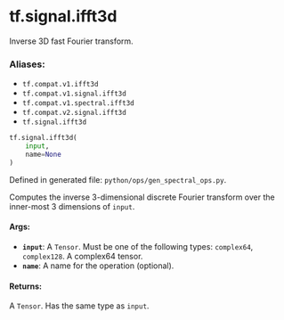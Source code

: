 <div itemscope itemtype="http://developers.google.com/ReferenceObject">
<meta itemprop="name" content="tf.signal.ifft3d" />
<meta itemprop="path" content="Stable" />
</div>

# tf.signal.ifft3d

Inverse 3D fast Fourier transform.

### Aliases:

* `tf.compat.v1.ifft3d`
* `tf.compat.v1.signal.ifft3d`
* `tf.compat.v1.spectral.ifft3d`
* `tf.compat.v2.signal.ifft3d`
* `tf.signal.ifft3d`

``` python
tf.signal.ifft3d(
    input,
    name=None
)
```



Defined in generated file: `python/ops/gen_spectral_ops.py`.

<!-- Placeholder for "Used in" -->

Computes the inverse 3-dimensional discrete Fourier transform over the
inner-most 3 dimensions of `input`.

#### Args:


* <b>`input`</b>: A `Tensor`. Must be one of the following types: `complex64`, `complex128`.
  A complex64 tensor.
* <b>`name`</b>: A name for the operation (optional).


#### Returns:

A `Tensor`. Has the same type as `input`.
